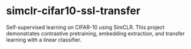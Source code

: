 # simclr-cifar10-ssl-transfer
Self-supervised learning on CIFAR-10 using SimCLR. This project demonstrates contrastive pretraining, embedding extraction, and transfer learning with a linear classifier.
